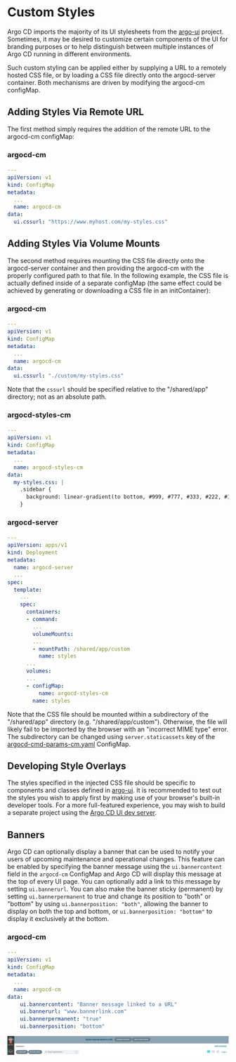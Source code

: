 # Custom Styles

Argo CD imports the majority of its UI stylesheets from the [argo-ui](https://github.com/argoproj/argo-ui) project.
Sometimes, it may be desired to customize certain components of the UI for branding purposes or to
help distinguish between multiple instances of Argo CD running in different environments.

Such custom styling can be applied either by supplying a URL to a remotely hosted CSS file, or by 
loading a CSS file directly onto the argocd-server container.  Both mechanisms are driven by modifying
the argocd-cm configMap.

## Adding Styles Via Remote URL

The first method simply requires the addition of the remote URL to the argocd-cm configMap:

### argocd-cm
```yaml
---
apiVersion: v1
kind: ConfigMap
metadata:
  ...
  name: argocd-cm
data:
  ui.cssurl: "https://www.myhost.com/my-styles.css"
```

## Adding Styles Via Volume Mounts

The second method requires mounting the CSS file directly onto the argocd-server container and then
providing the argocd-cm with the properly configured path to that file.  In the following example,
the CSS file is actually defined inside of a separate configMap (the same effect could be achieved
by generating or downloading a CSS file in an initContainer):

### argocd-cm
```yaml
---
apiVersion: v1
kind: ConfigMap
metadata:
  ...
  name: argocd-cm
data:
  ui.cssurl: "./custom/my-styles.css"
```

Note that the `cssurl` should be specified relative to the "/shared/app" directory; 
not as an absolute path.

### argocd-styles-cm
```yaml
---
apiVersion: v1
kind: ConfigMap
metadata:
  ...
  name: argocd-styles-cm
data:
  my-styles.css: |
    .sidebar {
      background: linear-gradient(to bottom, #999, #777, #333, #222, #111);
    }
```

### argocd-server
```yaml
---
apiVersion: apps/v1
kind: Deployment
metadata:
  name: argocd-server
  ...
spec:
  template:
    ...
    spec:
      containers:
      - command:
        ...
        volumeMounts:
        ...
        - mountPath: /shared/app/custom
          name: styles
      ...
      volumes:
      ...
      - configMap:
          name: argocd-styles-cm
        name: styles
```

Note that the CSS file should be mounted within a subdirectory of the "/shared/app" directory
(e.g. "/shared/app/custom").  Otherwise, the file will likely fail to be imported by the browser with an
"incorrect MIME type" error. The subdirectory can be changed using `server.staticassets` key of the
[argocd-cmd-params-cm.yaml](./argocd-cmd-params-cm.yaml) ConfigMap.

## Developing Style Overlays
The styles specified in the injected CSS file should be specific to components and classes defined in [argo-ui](https://github.com/argoproj/argo-ui).
It is recommended to test out the styles you wish to apply first by making use of your browser's built-in developer tools.  For a more full-featured
experience, you may wish to build a separate project using the [Argo CD UI dev server](https://webpack.js.org/configuration/dev-server/).

## Banners

Argo CD can optionally display a banner that can be used to notify your users of upcoming maintenance and operational changes. This feature can be enabled by specifying the banner message using the `ui.bannercontent` field in the `argocd-cm` ConfigMap and Argo CD will display this message at the top of every UI page. You can optionally add a link to this message by setting `ui.bannerurl`. You can also make the banner sticky (permanent) by setting `ui.bannerpermanent` to true and change its position to "both" or "bottom" by using `ui.bannerposition: "both"`, allowing the banner to display on both the top and bottom, or `ui.bannerposition: "bottom"` to display it exclusively at the bottom.

### argocd-cm
```yaml
---
apiVersion: v1
kind: ConfigMap
metadata:
  ...
  name: argocd-cm
data:
    ui.bannercontent: "Banner message linked to a URL"
    ui.bannerurl: "www.bannerlink.com"
    ui.bannerpermanent: "true"
    ui.bannerposition: "bottom"
```

![banner with link](../assets/banner.png)
